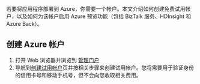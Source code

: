 ﻿若要将应用程序部署到 Azure，你需要一个帐户。本文介绍如何创建免费试用帐户，以及如何为该帐户启用 Azure 预览功能（包括 BizTalk 服务、HDInsight 和 Azure Back）。

## 创建 Azure 帐户

1.  打开 Web 浏览器并浏览到 [管理门户](http://azure.microsoft.com)
2. 导航到[创建试用帐户](/pricing/1rmb-trial/)页并按相关步骤来创建试用帐户。您将需要用于验证身份的信用卡号和移动手机号，但不会向您收取相关费用。
<!---HONumber=Mooncake_1207_2015-->